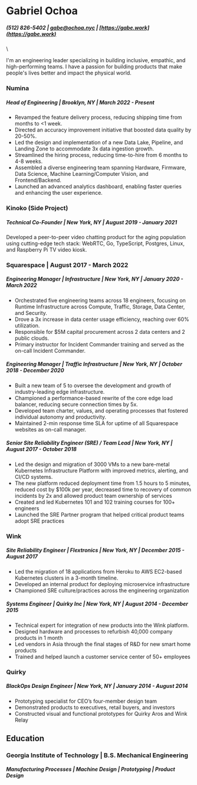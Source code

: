 # Gabriel Ochoa
##### (512) 826-5402 |  [gabe@ochoa.nyc](mailto:gabe@ochoa.nyc) | [https://gabe.work](https://gabe.work)

\

I'm an engineering leader specializing in building inclusive, empathic, and high-performing teams. I have a passion for building products that make people's lives better and impact the physical world.

### Numina 
##### Head of Engineering | Brooklyn, NY | March 2022 - Present
- Revamped the feature delivery process, reducing shipping time from months to <1 week.
- Directed an accuracy improvement initiative that boosted data quality by 20-50%.
- Led the design and implementation of a new Data Lake, Pipeline, and Landing Zone to accommodate 3x data ingestion growth.
- Streamlined the hiring process, reducing time-to-hire from 6 months to 4-8 weeks.
- Assembled a diverse engineering team spanning Hardware, Firmware, Data Science, Machine Learning/Computer Vision, and Frontend/Backend.
- Launched an advanced analytics dashboard, enabling faster queries and enhancing the user experience.

### Kinoko (Side Project)
##### Technical Co-Founder | New York, NY | August 2019 - January 2021
Developed a peer-to-peer video chatting product for the aging population using cutting-edge tech stack: WebRTC, Go, TypeScript, Postgres, Linux, and Raspberry Pi TV video kiosk.

### Squarespace | August 2017 - March 2022
##### Engineering Manager | Infrastructure | New York, NY | January 2020 - March 2022 
- Orchestrated five engineering teams across 18 engineers, focusing on Runtime Infrastructure across Compute, Traffic, Storage, Data Center, and Security.
- Drove a 3x increase in data center usage efficiency, reaching over 60% utilization.
- Responsible for $5M capital procurement across 2 data centers and 2 public clouds.
- Primary instructor for Incident Commander training and served as the on-call Incident Commander.

##### Engineering Manager | Traffic Infrastructure | New York, NY | October 2018 - December 2020
- Built a new team of 5 to oversee the development and growth of industry-leading edge infrastructure.
- Championed a performance-based rewrite of the core edge load balancer, reducing secure connection times by 5x.
- Developed team charter, values, and operating processes that fostered individual autonomy and productivity.
- Maintained 2-min response time SLA for uptime of all Squarespace websites as on-call manager.

##### Senior Site Reliability Engineer (SRE) / Team Lead | New York, NY | August 2017 - October 2018 
- Led the design and migration of 3000 VMs to a new bare-metal Kubernetes Infrastructure Platform with improved metrics, alerting, and CI/CD systems.
- The new platform reduced deployment time from 1.5 hours to 5 minutes, reduced cost by $100k per year, decreased time to recovery of common incidents by 2x and allowed product team ownership of services
- Created and led Kubernetes 101 and 102 training courses for 100+ engineers
- Launched the SRE Partner program that helped critical product teams adopt SRE practices

### Wink
##### Site Reliability Engineer | Flextronics | New York, NY | December 2015 - August 2017 
- Led the migration of 18 applications from Heroku to AWS EC2-based Kubernetes clusters in a 3-month timeline.
- Developed an internal product for deploying microservice infrastructure
- Championed SRE culture/practices across the engineering organization

##### Systems Engineer | Quirky Inc | New York, NY | August 2014 - December 2015 
- Technical expert for integration of new products into the Wink platform.  
- Designed hardware and processes to refurbish 40,000 company products in 1 month
- Led vendors in Asia through the final stages of R&D for new smart home products
- Trained and helped launch a customer service center of 50+ employees

### Quirky 
##### BlackOps Design Engineer | New York, NY | January 2014 - August 2014 
- Prototyping specialist for CEO’s four-member design team
- Demonstrated products to executives, retail buyers, and investors
- Constructed visual and functional prototypes for Quirky Aros and Wink Relay

## Education

### Georgia Institute of Technology | B.S. Mechanical Engineering 
##### Manufacturing Processes | Machine Design | Prototyping | Product Design